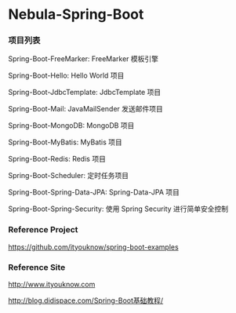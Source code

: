 # Nebula-Spring-Boot
### 项目列表
Spring-Boot-FreeMarker: FreeMarker 模板引擎

Spring-Boot-Hello: Hello World 项目

Spring-Boot-JdbcTemplate: JdbcTemplate 项目

Spring-Boot-Mail: JavaMailSender 发送邮件项目

Spring-Boot-MongoDB: MongoDB 项目

Spring-Boot-MyBatis: MyBatis 项目

Spring-Boot-Redis: Redis 项目

Spring-Boot-Scheduler: 定时任务项目

Spring-Boot-Spring-Data-JPA: Spring-Data-JPA 项目

Spring-Boot-Spring-Security: 使用 Spring Security 进行简单安全控制

### Reference Project
https://github.com/ityouknow/spring-boot-examples

### Reference Site
http://www.ityouknow.com

http://blog.didispace.com/Spring-Boot基础教程/